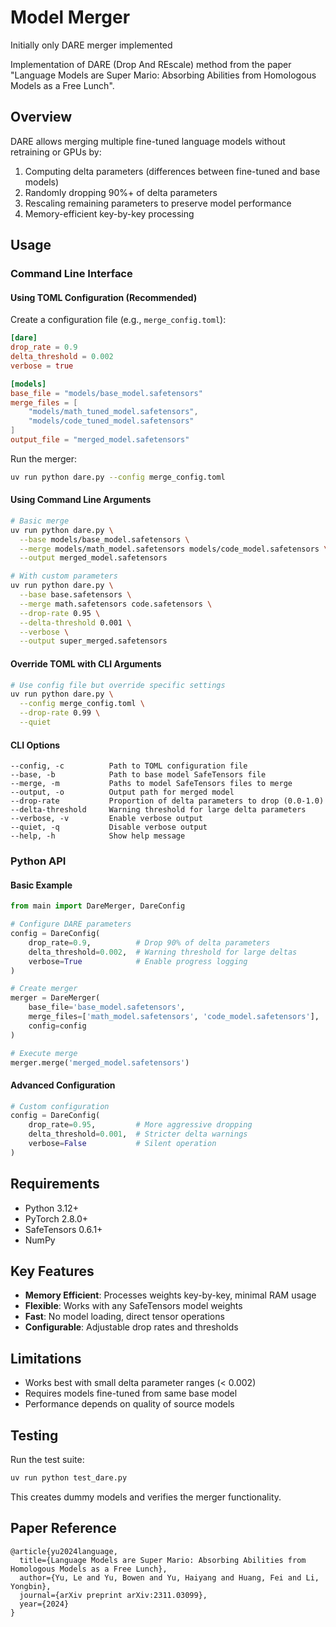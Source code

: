 # Model Merger

Initially only DARE merger implemented

Implementation of DARE (Drop And REscale) method from the paper "Language Models are Super Mario: Absorbing Abilities from Homologous Models as a Free Lunch".

## Overview

DARE allows merging multiple fine-tuned language models without retraining or GPUs by:

1. Computing delta parameters (differences between fine-tuned and base models)
2. Randomly dropping 90%+ of delta parameters
3. Rescaling remaining parameters to preserve model performance
4. Memory-efficient key-by-key processing

## Usage

### Command Line Interface

#### Using TOML Configuration (Recommended)

Create a configuration file (e.g., `merge_config.toml`):

```toml
[dare]
drop_rate = 0.9
delta_threshold = 0.002
verbose = true

[models]
base_file = "models/base_model.safetensors"
merge_files = [
    "models/math_tuned_model.safetensors",
    "models/code_tuned_model.safetensors"
]
output_file = "merged_model.safetensors"
```

Run the merger:

```bash
uv run python dare.py --config merge_config.toml
```

#### Using Command Line Arguments

```bash
# Basic merge
uv run python dare.py \
  --base models/base_model.safetensors \
  --merge models/math_model.safetensors models/code_model.safetensors \
  --output merged_model.safetensors

# With custom parameters
uv run python dare.py \
  --base base.safetensors \
  --merge math.safetensors code.safetensors \
  --drop-rate 0.95 \
  --delta-threshold 0.001 \
  --verbose \
  --output super_merged.safetensors
```

#### Override TOML with CLI Arguments

```bash
# Use config file but override specific settings
uv run python dare.py \
  --config merge_config.toml \
  --drop-rate 0.99 \
  --quiet
```

#### CLI Options

```
--config, -c          Path to TOML configuration file
--base, -b            Path to base model SafeTensors file
--merge, -m           Paths to model SafeTensors files to merge
--output, -o          Output path for merged model
--drop-rate           Proportion of delta parameters to drop (0.0-1.0)
--delta-threshold     Warning threshold for large delta parameters
--verbose, -v         Enable verbose output
--quiet, -q           Disable verbose output
--help, -h            Show help message
```

### Python API

#### Basic Example

```python
from main import DareMerger, DareConfig

# Configure DARE parameters
config = DareConfig(
    drop_rate=0.9,          # Drop 90% of delta parameters
    delta_threshold=0.002,  # Warning threshold for large deltas
    verbose=True            # Enable progress logging
)

# Create merger
merger = DareMerger(
    base_file='base_model.safetensors',
    merge_files=['math_model.safetensors', 'code_model.safetensors'],
    config=config
)

# Execute merge
merger.merge('merged_model.safetensors')
```

#### Advanced Configuration

```python
# Custom configuration
config = DareConfig(
    drop_rate=0.95,         # More aggressive dropping
    delta_threshold=0.001,  # Stricter delta warnings
    verbose=False           # Silent operation
)
```

## Requirements

- Python 3.12+
- PyTorch 2.8.0+
- SafeTensors 0.6.1+
- NumPy

## Key Features

- **Memory Efficient**: Processes weights key-by-key, minimal RAM usage
- **Flexible**: Works with any SafeTensors model weights
- **Fast**: No model loading, direct tensor operations
- **Configurable**: Adjustable drop rates and thresholds

## Limitations

- Works best with small delta parameter ranges (< 0.002)
- Requires models fine-tuned from same base model
- Performance depends on quality of source models

## Testing

Run the test suite:

```bash
uv run python test_dare.py
```

This creates dummy models and verifies the merger functionality.

## Paper Reference

```
@article{yu2024language,
  title={Language Models are Super Mario: Absorbing Abilities from Homologous Models as a Free Lunch},
  author={Yu, Le and Yu, Bowen and Yu, Haiyang and Huang, Fei and Li, Yongbin},
  journal={arXiv preprint arXiv:2311.03099},
  year={2024}
}
```

